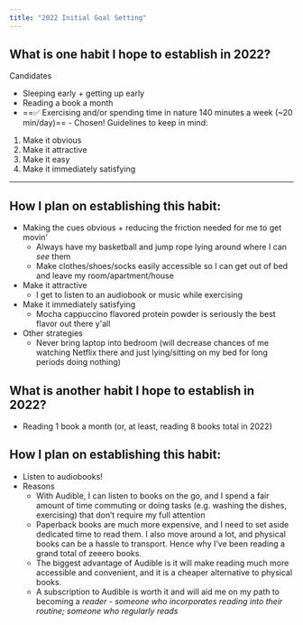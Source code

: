 ```yaml
---
title: "2022 Initial Goal Setting"
---
```

## What is one habit I hope to establish in 2022?
Candidates
- Sleeping early + getting up early
- Reading a book a month
- ==✅ Exercising and/or spending time in nature 140 minutes a week (~20 min/day)== - Chosen!
Guidelines to keep in mind:
1. Make it obvious
2. Make it attractive
3. Make it easy
4. Make it immediately satisfying

---
## How I plan on establishing this habit:

- Making the cues obvious + reducing the friction needed for me to get movin'
	- Always have my basketball and jump rope lying around where I can _see_ them
	- Make clothes/shoes/socks easily accessible so I can get out of bed and leave my room/apartment/house
- Make it attractive
	- I get to listen to an audiobook or music while exercising
- Make it immediately satisfying
	- Mocha cappuccino flavored protein powder is seriously the best flavor out there y'all
- Other strategies
	- Never bring laptop into bedroom (will decrease chances of me watching Netflix there and just lying/sitting on my bed for long periods doing nothing)

## What is another habit I hope to establish in 2022?
- Reading 1 book a month (or, at least, reading 8 books total in 2022)

## How I plan on establishing this habit:

- Listen to audiobooks!
- Reasons
    - With Audible, I can listen to books on the go, and I spend a fair amount of time commuting or doing tasks (e.g. washing the dishes, exercising) that don’t require my full attention
    - Paperback books are much more expensive, and I need to set aside dedicated time to read them. I also move around a lot, and physical books can be a hassle to transport. Hence why I’ve been reading a grand total of zeeero books.
    - The biggest advantage of Audible is it will make reading much more accessible and convenient, and it is a cheaper alternative to physical books.
    - A subscription to Audible is worth it and will aid me on my path to becoming a _reader - someone who incorporates reading into their routine; someone who regularly reads_

